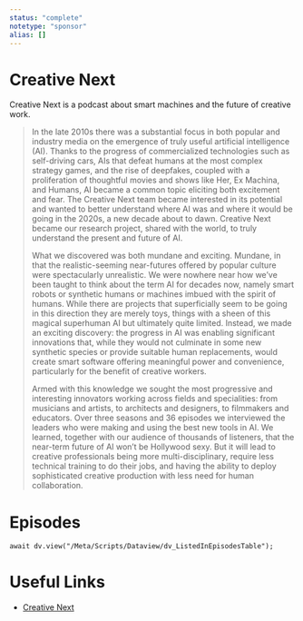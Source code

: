 ```yaml
---
status: "complete"
notetype: "sponsor"
alias: []
---
```

# Creative Next
Creative Next is a podcast about smart machines and the future of creative work.

>In the late 2010s there was a substantial focus in both popular and industry media on the emergence of truly useful artificial intelligence (AI). Thanks to the progress of commercialized technologies such as self-driving cars, AIs that defeat humans at the most complex strategy games, and the rise of deepfakes, coupled with a proliferation of thoughtful movies and shows like Her, Ex Machina, and Humans, AI became a common topic eliciting both excitement and fear. The Creative Next team became interested in its potential and wanted to better understand where AI was and where it would be going in the 2020s, a new decade about to dawn. Creative Next became our research project, shared with the world, to truly understand the present and future of AI.  
>
>What we discovered was both mundane and exciting. Mundane, in that the realistic-seeming near-futures offered by popular culture were spectacularly unrealistic. We were nowhere near how we’ve been taught to think about the term AI for decades now, namely smart robots or synthetic humans or machines imbued with the spirit of humans. While there are projects that superficially seem to be going in this direction they are merely toys, things with a sheen of this magical superhuman AI but ultimately quite limited. Instead, we made an exciting discovery: the progress in AI was enabling significant innovations that, while they would not culminate in some new synthetic species or provide suitable human replacements, would create smart software offering meaningful power and convenience, particularly for the benefit of creative workers.  
> 
>Armed with this knowledge we sought the most progressive and interesting innovators working across fields and specialities: from musicians and artists, to architects and designers, to filmmakers and educators. Over three seasons and 36 episodes we interviewed the leaders who were making and using the best new tools in AI. We learned, together with our audience of thousands of listeners, that the near-term future of AI won’t be Hollywood sexy. But it will lead to creative professionals being more multi-disciplinary, require less technical training to do their jobs, and having the ability to deploy sophisticated creative production with less need for human collaboration.

# Episodes
```dataviewjs
await dv.view("/Meta/Scripts/Dataview/dv_ListedInEpisodesTable");
```
# Useful Links
- [Creative Next](https://creativenext.org)
